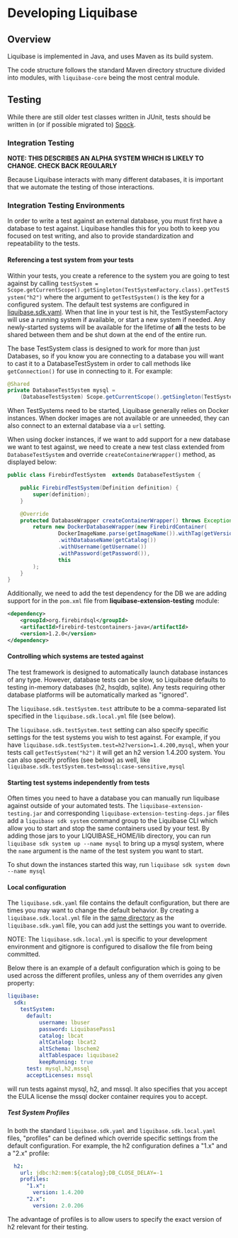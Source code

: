 # Developing Liquibase

## Overview

Liquibase is implemented in Java, and uses Maven as its build system. 

The code structure follows the standard Maven directory structure divided into modules, with `liquibase-core` being the most central module.

## Testing

While there are still older test classes written in JUnit, tests should be written in (or if possible migrated to) [Spock](https://spockframework.org/).

### Integration Testing

**NOTE: THIS DESCRIBES AN ALPHA SYSTEM WHICH IS LIKELY TO CHANGE. CHECK BACK REGULARLY**

Because Liquibase interacts with many different databases, it is important that we automate the testing of those interactions.

### Integration Testing Environments

In order to write a test against an external database, you must first have a database to test against. 
Liquibase handles this for you both to keep you focused on test writing, and also to provide standardization and repeatability to the tests.

#### Referencing a test system from your tests  

Within your tests, you create a reference to the system you are going to test against by calling `testSystem = Scope.getCurrentScope().getSingleton(TestSystemFactory.class).getTestSystem("h2")` where the argument to `getTestSystem()` is the key for a configured system.
The default  test systems are configured in [liquibase.sdk.yaml](liquibase-extension-testing/src/main/resources/liquibase.sdk.yaml). 
When that line in your test is hit, the TestSystemFactory will use a running system if available, or start a new system if needed. 
Any newly-started systems will be available for the lifetime of **all** the tests to be shared between them and be shut down at the end of the entire run.

The base TestSystem class is designed to work for more than just Databases, so if you know you are connecting to a database you will want to cast it to a DatabaseTestSystem in order to call methods like `getConnection()` for use in connecting to it. 
For example:
```java
@Shared
private DatabaseTestSystem mysql = 
    (DatabaseTestSystem) Scope.getCurrentScope().getSingleton(TestSystemFactory.class).getTestSystem("mysql")
```

When TestSystems need to be started, Liquibase generally relies on Docker instances. When docker images are not available or are unneeded, they can also connect to an external database via a `url` setting. 

When using docker instances, if we want to add support for a new database we want to test against, we need to create a new test class extended from `DatabaseTestSystem` and override
`createContainerWrapper()` method, as displayed below:
```java
public class FirebirdTestSystem  extends DatabaseTestSystem {

    public FirebirdTestSystem(Definition definition) {
        super(definition);
    }

    @Override
    protected DatabaseWrapper createContainerWrapper() throws Exception {      
        return new DockerDatabaseWrapper(new FirebirdContainer(
                DockerImageName.parse(getImageName()).withTag(getVersion()))
                .withDatabaseName(getCatalog())
                .withUsername(getUsername())
                .withPassword(getPassword()),
                this
        );
    }
}
```

Additionally, we need to add the test dependency for the DB we are adding support for in the `pom.xml` file from **liquibase-extension-testing** module:
```xml
<dependency>
    <groupId>org.firebirdsql</groupId>
    <artifactId>firebird-testcontainers-java</artifactId>
    <version>1.2.0</version>
</dependency>
```

#### Controlling which systems are tested against

The test framework is designed to automatically launch database instances of any type. However, database tests can be slow, so Liquibase defaults to testing in-memory databases (h2, hsqldb, sqlite). Any tests requiring other database platforms will be automatically marked as "ignored".

The `liquibase.sdk.testSystem.test` attribute to be a comma-separated list specified in the `liquibase.sdk.local.yml` file (see below).

The `liquibase.sdk.testSystem.test` setting can also specify specific settings for the test systems you wish to test against. 
For example, if you have `liquibase.sdk.testSystem.test=h2?version=1.4.200,mysql`, when your tests call `getTestSystem("h2")` it will get an h2 version 1.4.200 system. You can also specify profiles (see below) as well, like `liquibase.sdk.testSystem.test=mssql:case-sensitive,mysql`    

#### Starting test systems independently from tests

Often times you need to have a database you can manually run liquibase against outside of your automated tests. 
The `liquibase-extension-testing.jar` and corresponding `liquibase-extension-testing-deps.jar` files add a `liquibase sdk system` command group to the Liquibase CLI which allow you to start and stop the same containers used by your test.
By adding those jars to your LIQUIBASE_HOME/lib directory, you can run `liquibase sdk system up --name mysql` to bring up a mysql system, where the `name` argument is the name of the test system you want to start.

To shut down the instances started this way, run `liquibase sdk system down --name mysql`

#### Local configuration

The `liquibase.sdk.yaml` file contains the default configuration, but there are times you may want to change the default behavior. 
By creating a `liquibase.sdk.local.yml` file in the [same directory](liquibase-extension-testing/src/main/resources) as the `liquibase.sdk.yaml` file, you can add just the settings you want to override.

NOTE: The `liquibase.sdk.local.yml` is specific to your development environment and gitignore is configured to disallow the file from being committed.

Below there is an example of a default configuration which is going to be used across the different profiles, unless any of them overrides any given property:
```yaml
liquibase:
  sdk:
    testSystem:
      default:
          username: lbuser
          password: LiquibasePass1
          catalog: lbcat
          altCatalog: lbcat2
          altSchema: lbschem2
          altTablespace: liquibase2
          keepRunning: true         
      test: mysql,h2,mssql     
      acceptLicenses: mssql
```
will run tests against mysql, h2, and mssql. It also specifies that you accept the EULA license the mssql docker container requires you to accept.

##### Test System Profiles

In both the standard `liquibase.sdk.yaml` and `liquibase.sdk.local.yaml` files, "profiles" can be defined which override specific settings from the default configuration.
For example, the h2 configuration defines a "1.x" and a "2.x" profile:

```yaml
  h2:
    url: jdbc:h2:mem:${catalog};DB_CLOSE_DELAY=-1
    profiles:
      "1.x":
        version: 1.4.200
      "2.x":
        version: 2.0.206
```

The advantage of profiles is to allow users to specify the exact version of h2 relevant for their testing.

